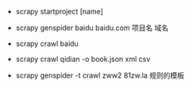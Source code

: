 
- scrapy startproject [name]

- scrapy genspider baidu baidu.com   项目名  域名

- scrapy crawl baidu

- scrapy crawl qidian -o book.json   xml   csv

- scrapy genspider -t crawl zww2 81zw.la  规则的模板